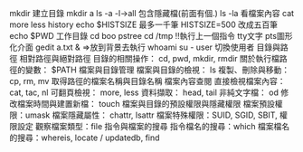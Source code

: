mkdir 建立目錄
mkdir a
ls -a -l->all 包含隱藏檔(前面有個.)
ls -la
看檔案內容
cat
more
less
history
echo $HISTSIZE  最多一千筆
HISTSIZE=500 改成五百筆
echo $PWD  工作目錄
cd boo
pstree
cd /tmp
!!執行上一個指令
tty文字
pts圖形化介面 
gedit a.txt & =>放到背景去執行
whoami
su - user 切換使用者
	目錄與路徑
相對路徑與絕對路徑
目錄的相關操作： cd, pwd, mkdir, rmdir
關於執行檔路徑的變數： $PATH
	檔案與目錄管理
檔案與目錄的檢視： ls
複製、刪除與移動： cp, rm, mv
取得路徑的檔案名稱與目錄名稱
	檔案內容查閱
直接檢視檔案內容： cat, tac, nl
可翻頁檢視： more, less
資料擷取： head, tail
非純文字檔： od
修改檔案時間與建置新檔： touch
 	檔案與目錄的預設權限與隱藏權限
檔案預設權限：umask
檔案隱藏屬性： chattr, lsattr
檔案特殊權限：SUID, SGID, SBIT, 權限設定
觀察檔案類型：file
	指令與檔案的搜尋
指令檔名的搜尋：which
檔案檔名的搜尋：whereis, locate / updatedb, find